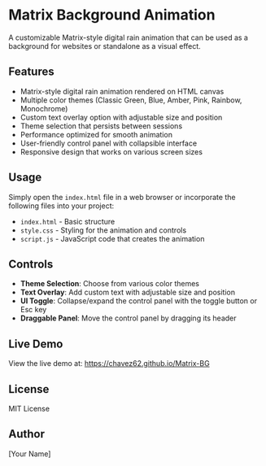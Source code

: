 # Matrix Background Animation

A customizable Matrix-style digital rain animation that can be used as a background for websites or standalone as a visual effect.

## Features

- Matrix-style digital rain animation rendered on HTML canvas
- Multiple color themes (Classic Green, Blue, Amber, Pink, Rainbow, Monochrome)
- Custom text overlay option with adjustable size and position
- Theme selection that persists between sessions
- Performance optimized for smooth animation
- User-friendly control panel with collapsible interface
- Responsive design that works on various screen sizes

## Usage

Simply open the `index.html` file in a web browser or incorporate the following files into your project:

- `index.html` - Basic structure
- `style.css` - Styling for the animation and controls
- `script.js` - JavaScript code that creates the animation

## Controls

- **Theme Selection**: Choose from various color themes
- **Text Overlay**: Add custom text with adjustable size and position
- **UI Toggle**: Collapse/expand the control panel with the toggle button or Esc key
- **Draggable Panel**: Move the control panel by dragging its header

## Live Demo

View the live demo at: https://chavez62.github.io/Matrix-BG

## License

MIT License

## Author

[Your Name]